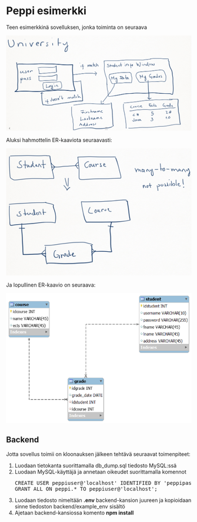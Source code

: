 # Peppi esimerkki

Teen esimerkkinä sovelluksen, jonka toiminta on  seuraava 

<img src="frontend_plan.png">

Aluksi hahmottelin ER-kaaviota seuraavasti:

<img src="er_plan.png">

Ja lopullinen ER-kaavio on seuraava:

<img src="er_final.png">

## Backend

Jotta sovellus toimii on kloonauksen jälkeen tehtävä seuraavat toimenpiteet:

<ol>
<li>Luodaan tietokanta suorittamalla db_dump.sql tiedosto MySQL:ssä</li>
<li>Luodaan MySQL-käyttäjä ja annetaan oikeudet suorittamalla komennot
<pre>
CREATE USER peppiuser@'localhost' IDENTIFIED BY 'peppipass';
GRANT ALL ON peppi.* TO peppiuser@'localhost';
</pre>
</li>
<li>Luodaan tiedosto nimeltään <b>.env</b> backend-kansion juureen ja kopioidaan sinne tiedoston backend/example_env sisältö </li>
<li>Ajetaan backend-kansiossa komento <b>npm install</b></li>
</ol>